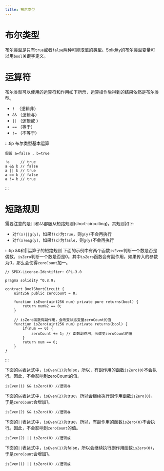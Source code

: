 ```yaml
---
title: 布尔类型
---
```


# 布尔类型

布尔类型是只有`true`或者`false`两种可能取值的类型。Solidity的布尔类型变量可以用`bool`关键字定义。

# 运算符

布尔类型可以使用的运算符和作用如下所示，运算操作后得到的结果依然是布尔类型。

- `!`   （逻辑非）
- `&&` （逻辑与）
- `||` （逻辑或 ）
- `==` （等于）
- `!=` （不等于）

:::tip 布尔类型基本运算 
```solidity
假设 a=false , b=true

!a     // true
a && b // false
a || b // true
a == b // false
a != b // true
```
:::

# 短路规则

需要注意的是`||`和`&&`都服从短路规则(short-circuiting)。其规则如下:

- 对`f(x)||g(y)`，如果`f(x)`为`true`，则`g(y)`不会再执行
- 对`f(x)&&g(y)`，如果`f(x)`为`fasle`，则`g(y)`不会再执行

:::tip &&和||运算子的短路规则 
下面的示例中有两个函数`isEven`判断一个数是否是偶数，`isZero`判断一个数是否是0。其中`isZero`函数会有副作用，如果传入的参数为0，那么会使得`zeroCount`加一。

```solidity
// SPDX-License-Identifier: GPL-3.0

pragma solidity ^0.8.9;

contract BoolShortCircuit {
    uint256 public zeroCount = 0;

    function isEven(uint256 num) private pure returns(bool) {
        return num%2 == 0;
    }

    // isZero函数有副作用，会改变状态变量zeroCount的值
    function isZero(uint256 num) private returns(bool) {
        if(num == 0) {
            zeroCount += 1; // 函数副作用，会改变zeroCount的值
        }
        return num == 0;
    }
}
```
:::

下面的`&&`表达式中，`isEven(1)`为false，所以，有副作用的函数`isZero(0)`不会执行。因此，不会影响到zeroCount的值。

```solidity
isEven(1) && isZero(0) //逻辑与
```

下面的`&&`表达式中，`isEven(2)`为true，所以会继续执行副作用函数`isZero(0)`，于是`zeroCount`会增加1。

```solidity
isEven(2) && isZero(0) //逻辑与
```

下面的`||`表达式中，`isEven(2)`为true，所以，有副作用的函数`isZero(0)`不会执行。因此，不会影响到`zeroCount`的值。

```solidity
isEven(2) || isZero(0) //逻辑或
```

下面的`||`表达式中，`isEven(1)`为false，所以会继续执行副作用函数`isZero(0)`，于是`zeroCount`会增加1。

```solidity
isEven(1) || isZero(0) //逻辑或
```